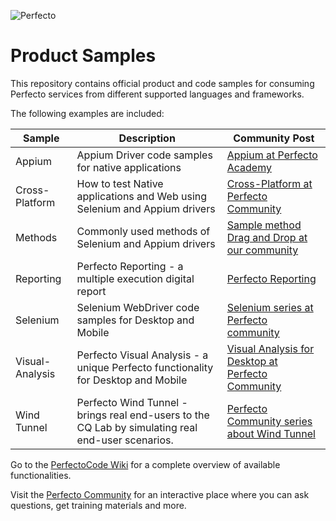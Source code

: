 ![Perfecto](http://www.perfectomobile.com/sites/all/themes/perfecto/img/logo.png)

# Product Samples
This repository contains official product and code samples for consuming Perfecto services from different supported languages and frameworks.

The following examples are included:

| Sample      | Description     | Community Post        |
|----------------|------------------|---------------------|
|Appium |Appium Driver code samples for native applications |[Appium at Perfecto Academy](https://community.perfectomobile.com/posts/1174358) |
|Cross-Platform |How to test Native applications and Web using Selenium and Appium drivers |[Cross-Platform at Perfecto Community](https://community.perfectomobile.com/posts/1197636-cross-platform-cross-browser-testing-sample-project-for-responsive-web-test) |
|Methods   |Commonly used methods of Selenium and Appium drivers|[Sample method Drag and Drop at our community ](https://community.perfectomobile.com/posts/1160587-drag-and-drop-on-a-desktop-browser) |
|Reporting | Perfecto Reporting - a multiple execution digital report |[Perfecto Reporting](https://github.com/PerfectoCode/Samples/tree/master/Reporting) |
|Selenium | Selenium WebDriver code samples for Desktop and Mobile |[Selenium series at Perfecto community](https://community.perfectomobile.com/series/20208-selenium-remotewebdriver-rwd) |
|Visual-Analysis | Perfecto Visual Analysis - a unique Perfecto functionality for Desktop and Mobile |[Visual Analysis for Desktop at Perfecto Community](https://community.perfectomobile.com/posts/1138832-visual-analysis-enhances-desktop-web-testing) |
|Wind Tunnel | Perfecto Wind Tunnel - brings real end-users to the CQ Lab by simulating real end-user scenarios. |[Perfecto Community series about Wind Tunnel](https://community.perfectomobile.com/series/24692-complete-wind-tunnel-guide) |




Go to the [PerfectoCode Wiki](https://github.com/PerfectoCode/Samples/wiki) for a complete overview of available functionalities.

Visit the [Perfecto Community](https://community.perfectomobile.com/) for an interactive place where you can ask questions, get training materials and more.

